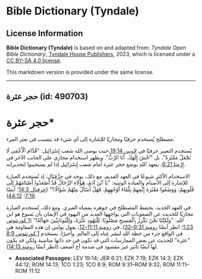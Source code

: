 # Bible Dictionary (Tyndale)

## License Information

**Bible Dictionary (Tyndale)** is based on and adapted from: _Tyndale Open Bible Dictionary_, [Tyndale House Publishers](https://tyndaleopenresources.com/), 2023, which is licensed under a [CC BY-SA 4.0 license](https://creativecommons.org/licenses/by-sa/4.0/legalcode.en).

This markdown version is provided under the same license.



--------------------------------

## حجر عثرة (id: 490703)

حجر عثرة\*
==========

مصطلح يُستخدم حرفيًا ومجازيًا للإشارة إلى أي شيء قد يتسبب في تعثر المرء.

يُستخدم التعبير حرفيًا في [لاويين 19:14](https://ref.ly/Lev19:14)،حيث يوصي الله شعب إِسْرَائِيل: "قُدَّامَ ٱلْأَعْمَى لَا تَجْعَلْ مَعْثَرَةً"، بل "ٱخْشَ إِلَهَكَ. أَنَا ٱلرَّبُّ". ويظهر استخدام مجازي على الجانب الآخر في [إِرْمِيَا 6:21](https://ref.ly/Jer6:21)، بتعهد ٱللهِ بوضع حجر عثرة أمام شعب إِسْرَائِيل إذا لم يستجيبوا لتحذيراته.

الاستخدام الأكثر شيوعًا في العهد القديم، مع ذلك، يوجد في حِزْقِيَال، إذ تُستخدم العبارة للإشارة إلى الأصنام والعبادة الوثنية: "يَا ٱبْنَ آدَمَ، هَؤُلَاءِ ٱلرِّجَالُ قَدْ أَصْعَدُوا أَصْنَامَهُمْ إِلَى قُلُوبِهِمْ، وَوَضَعُوا مَعْثَرَةَ إِثْمِهِمْ تِلْقَاءَ أَوْجُهِهِمْ. فَهَلْ أُسْأَلُ مِنْهُمْ سُؤَالًا؟" ([حزقيال 14:3](https://ref.ly/Ezek14:3)؛ أيضًا [7:19](https://ref.ly/Ezek7:19)؛ [44:12](https://ref.ly/Ezek44:12)).

في العهد الجديد، يحتفظ المصطلح في جوهره بمعناه العبري. ومع ذلك، تُستخدم العبارة مجازيًا للحديث عن الصعوبات التي يواجهها العديد من اليهود في الإيمان بأن يَسوع هو ابن ٱللهِ: "وَلَكِنَّنَا نَحْنُ نَكْرِزُ بِٱلْمَسِيحِ مَصْلُوبًا: لِلْيَهُودِ عَثْرَةً، وَلِلْيُونَانِيِّينَ جَهَالَةً!" ([1 كورنثوس 1:23](https://ref.ly/1Cor1:23)؛ انظر أيضًا [رومية 9:31–32](https://ref.ly/Rom9:31-Rom9:32)). في [رومية 11:11–12](https://ref.ly/Rom11:11-Rom11:12)، يقول بولس إن هذه المقاومة هي في الواقع جزء من خطة ٱللهِ لنشر غِناه إلى العالم. وأخيرًا، يستخدم [1 كورنثوس 8:9](https://ref.ly/1Cor8:9) "عثرة" للحديث عن بعض الممارسات التي قد تكون في حد ذاتها مناسبة ولكن قد يكون لها أيضًا تأثير غير مقصود في صدمة أخ أضعف (انظر أيضًا [رومية 14:13](https://ref.ly/Rom14:13)).

* **Associated Passages:** LEV 19:14; JER 6:21; EZK 7:19; EZK 14:3; EZK 44:12; ROM 14:13; 1CO 1:23; 1CO 8:9; ROM 9:31–ROM 9:32; ROM 11:11–ROM 11:12


